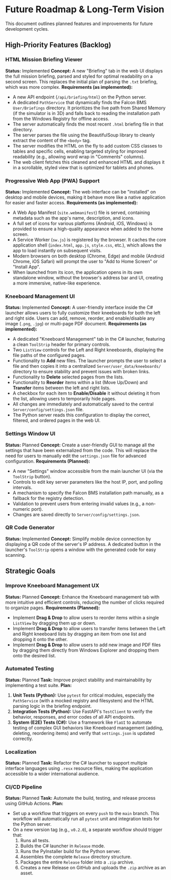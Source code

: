 # Future Roadmap & Long-Term Vision

This document outlines planned features and improvements for future development cycles.

## High-Priority Features (Backlog)

### HTML Mission Briefing Viewer
**Status:** Implemented
**Concept:**
A new "Briefing" tab in the web UI displays the full mission briefing, parsed and styled for optimal readability on a second screen. This replaces the initial plan of parsing the `.txt` briefing, which was more complex.
**Requirements (as implemented):**
*   A new API endpoint (`/api/briefing/html`) on the Python server.
*   A dedicated `PathService` that dynamically finds the Falcon BMS `User/Briefings` directory. It prioritizes the live path from Shared Memory (if the simulator is in 3D) and falls back to reading the installation path from the Windows Registry for offline access.
*   The server automatically finds the most recent `.html` briefing file in that directory.
*   The server parses the file using the BeautifulSoup library to cleanly extract the content of the `<body>` tag.
*   The server modifies the HTML on the fly to add custom CSS classes to tables and specific cells, enabling targeted styling for improved readability (e.g., allowing word wrap in "Comments" columns).
*   The web client fetches this cleaned and enhanced HTML and displays it in a scrollable, styled view that is optimized for tablets and phones.

### Progressive Web App (PWA) Support
**Status:** Implemented
**Concept:**
The web interface can be "installed" on desktop and mobile devices, making it behave more like a native application for easier and faster access.
**Requirements (as implemented):**
*   A Web App Manifest (`site.webmanifest`) file is served, containing metadata such as the app's name, description, and icons.
*   A full set of icons for various platforms (Android, iOS, Windows) is provided to ensure a high-quality appearance when added to the home screen.
*   A Service Worker (`sw.js`) is registered by the browser. It caches the core application shell (`index.html`, `app.js`, `style.css`, etc.), which allows the app to load instantly on subsequent visits.
*   Modern browsers on both desktop (Chrome, Edge) and mobile (Android Chrome, iOS Safari) will prompt the user to "Add to Home Screen" or "Install App".
*   When launched from its icon, the application opens in its own standalone window, without the browser's address bar and UI, creating a more immersive, native-like experience.

### Kneeboard Management UI
**Status:** Implemented
**Concept:**
A user-friendly interface inside the C# launcher allows users to fully customize their kneeboards for both the left and right side. Users can add, remove, reorder, and enable/disable any image (`.png`, `.jpg`) or multi-page PDF document.
**Requirements (as implemented):**
*   A dedicated "Kneeboard Management" tab in the C# launcher, featuring a clean `ToolStrip` header for primary controls.
*   Two `ListView` controls for the Left and Right kneeboards, displaying the file paths of the configured pages.
*   Functionality to **Add** new files. The launcher prompts the user to select a file and then copies it into a centralized `Server/user_data/kneeboards/` directory to ensure stability and prevent issues with broken links.
*   Functionality to **Delete** selected pages from the lists.
*   Functionality to **Reorder** items within a list (Move Up/Down) and **Transfer** items between the left and right lists.
*   A checkbox for each item to **Enable/Disable** it without deleting it from the list, allowing users to temporarily hide pages.
*   All changes are immediately and automatically saved to the central `Server/config/settings.json` file.
*   The Python server reads this configuration to display the correct, filtered, and ordered pages in the web UI.

### Settings Window UI
**Status:** Planned
**Concept:**
Create a user-friendly GUI to manage all the settings that have been externalized from the code. This will replace the need for users to manually edit the `settings.json` file for advanced configuration.
**Requirements (Planned):**
*   A new "Settings" window accessible from the main launcher UI (via the `ToolStrip` button).
*   Controls to edit key server parameters like the host IP, port, and polling intervals.
*   A mechanism to specify the Falcon BMS installation path manually, as a fallback for the registry detection.
*   Validation to prevent users from entering invalid values (e.g., a non-numeric port).
*   Changes are saved directly to `Server/config/settings.json`.

### QR Code Generator
**Status:** Implemented
**Concept:**
Simplify mobile device connection by displaying a QR code of the server's IP address. A dedicated button in the launcher's `ToolStrip` opens a window with the generated code for easy scanning.

## Strategic Goals

### Improve Kneeboard Management UX
**Status:** Planned
**Concept:**
Enhance the Kneeboard management tab with more intuitive and efficient controls, reducing the number of clicks required to organize pages.
**Requirements (Planned):**
*   Implement **Drag & Drop** to allow users to reorder items within a single `ListView` by dragging them up or down.
*   Implement **Drag & Drop** to allow users to transfer items between the Left and Right kneeboard lists by dragging an item from one list and dropping it onto the other.
*   Implement **Drag & Drop** to allow users to add new image and PDF files by dragging them directly from Windows Explorer and dropping them onto the desired list.

### Automated Testing
**Status:** Planned
**Task:**
Improve project stability and maintainability by implementing a test suite.
**Plan:**
1.  **Unit Tests (Python):** Use `pytest` for critical modules, especially the `PathService` (with a mocked registry and filesystem) and the HTML parsing logic in the briefing endpoint.
2.  **Integration Tests (Python):** Use FastAPI's `TestClient` to verify the behavior, responses, and error codes of all API endpoints.
3.  **System (E2E) Tests (C#):** Use a framework like `FlaUI` to automate testing of complex GUI behaviors like Kneeboard management (adding, deleting, reordering items) and verify that `settings.json` is updated correctly.

### Localization
**Status:** Planned
**Task:**
Refactor the C# launcher to support multiple interface languages using `.resx` resource files, making the application accessible to a wider international audience.

### CI/CD Pipeline
**Status:** Planned
**Task:**
Automate the build, testing, and release process using GitHub Actions.
**Plan:**
*   Set up a workflow that triggers on every `push` to the `main` branch. This workflow will automatically run all `pytest` unit and integration tests for the Python server.
*   On a new version tag (e.g., `v0.2.0`), a separate workflow should trigger that:
    1.  Runs all tests.
    2.  Builds the C# launcher in `Release` mode.
    3.  Runs the PyInstaller build for the Python server.
    4.  Assembles the complete `Release` directory structure.
    5.  Packages the entire `Release` folder into a `.zip` archive.
    6.  Creates a new Release on GitHub and uploads the `.zip` archive as an asset.